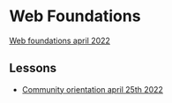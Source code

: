 # Web Foundations

[Web foundations april 2022](web-foundations-april-2022.md)

## Lessons

- [Community orientation april 25th 2022](web-foundations-april-2022/community-orientation-april-25th-2022.md)
